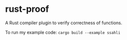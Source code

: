 # rust-proof
A Rust compiler plugin to verify correctness of functions.

To run my example code:
    `cargo build --example ssahli`
